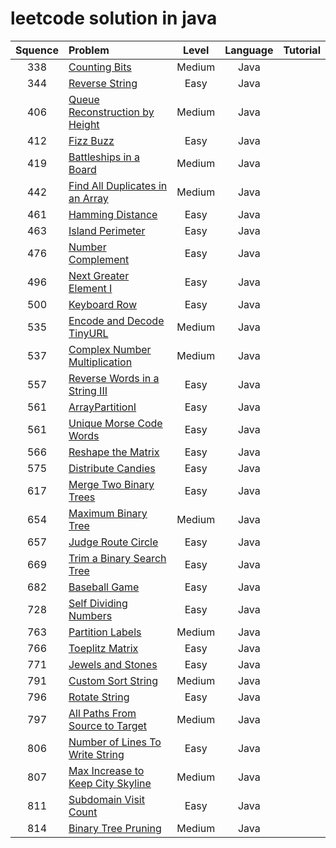 # leetcode solution in java

| Squence | Problem       | Level  | Language  | Tutorial|
|:-------:|:--------------|:------:|:---------:|:-------------:|
|338|[Counting Bits](https://github.com/wangshuai1992/leetcode/blob/master/src/main/java/CountingBits.java)|Medium|Java||
|344|[Reverse String](https://github.com/wangshuai1992/leetcode/blob/master/src/main/java/ReverseString.java)|Easy|Java||
|406|[Queue Reconstruction by Height](https://github.com/wangshuai1992/leetcode/blob/master/src/main/java/QueueReconstructionByHeight.java)|Medium|Java||
|412|[Fizz Buzz](https://github.com/wangshuai1992/leetcode/blob/master/src/main/java/FizzBuzz.java)|Easy|Java||
|419|[Battleships in a Board](https://github.com/wangshuai1992/leetcode/blob/master/src/main/java/BattleshipsInABoard.java)|Medium|Java||
|442|[Find All Duplicates in an Array](https://github.com/wangshuai1992/leetcode/blob/master/src/main/java/FindAllDuplicatesInAnArray.java)|Medium|Java||
|461|[Hamming Distance](https://github.com/wangshuai1992/leetcode/blob/master/src/main/java/HammingDistance.java)|Easy|Java||
|463|[Island Perimeter](https://github.com/wangshuai1992/leetcode/blob/master/src/main/java/IslandPerimeter.java)|Easy|Java||
|476|[Number Complement](https://github.com/wangshuai1992/leetcode/blob/master/src/main/java/NumberComplement.java)|Easy|Java||
|496|[Next Greater Element I](https://github.com/wangshuai1992/leetcode/blob/master/src/main/java/NextGreaterElementI.java)|Easy|Java||
|500|[Keyboard Row](https://github.com/wangshuai1992/leetcode/blob/master/src/main/java/KeyboardRow.java)|Easy|Java||
|535|[Encode and Decode TinyURL](https://github.com/wangshuai1992/leetcode/blob/master/src/main/java/EncodeandDecodeTinyURL.java)|Medium|Java||
|537|[Complex Number Multiplication](https://github.com/wangshuai1992/leetcode/blob/master/src/main/java/ComplexNumberMultiplication.java)|Medium|Java||
|557|[Reverse Words in a String III](https://github.com/wangshuai1992/leetcode/blob/master/src/main/java/ReverseWordsInAStringIII.java)|Easy|Java||
|561|[ArrayPartitionI](https://github.com/wangshuai1992/leetcode/blob/master/src/main/java/ArrayPartitionI.java)|Easy|Java||
|561|[Unique Morse Code Words](https://github.com/wangshuai1992/leetcode/blob/master/src/main/java/UniqueMorseCodeWords.java)|Easy|Java||
|566|[Reshape the Matrix](https://github.com/wangshuai1992/leetcode/blob/master/src/main/java/ReshapeTheMatrix.java)|Easy|Java||
|575|[Distribute Candies](https://github.com/wangshuai1992/leetcode/blob/master/src/main/java/DistributeCandies.java)|Easy|Java||
|617|[Merge Two Binary Trees](https://github.com/wangshuai1992/leetcode/blob/master/src/main/java/MergeTwoBinaryTrees.java)|Easy|Java||
|654|[Maximum Binary Tree](https://github.com/wangshuai1992/leetcode/blob/master/src/main/java/MaximumBinaryTree.java)|Medium|Java||
|657|[Judge Route Circle](https://github.com/wangshuai1992/leetcode/blob/master/src/main/java/JudgeRouteCircle.java)|Easy|Java||
|669|[Trim a Binary Search Tree](https://github.com/wangshuai1992/leetcode/blob/master/src/main/java/TrimBinarySearchTree.java)|Easy|Java||
|682|[Baseball Game](https://github.com/wangshuai1992/leetcode/blob/master/src/main/java/BaseballGame.java)|Easy|Java||
|728|[Self Dividing Numbers](https://github.com/wangshuai1992/leetcode/blob/master/src/main/java/SelfDividingNumbers.java)|Easy|Java||
|763|[Partition Labels](https://github.com/wangshuai1992/leetcode/blob/master/src/main/java/PartitionLabels.java)|Medium|Java||
|766|[Toeplitz Matrix](https://github.com/wangshuai1992/leetcode/blob/master/src/main/java/ToeplitzMatrix.java)|Easy|Java||
|771|[Jewels and Stones](https://github.com/wangshuai1992/leetcode/blob/master/src/main/java/JewelsAndStones.java)|Easy|Java||
|791|[Custom Sort String](https://github.com/wangshuai1992/leetcode/blob/master/src/main/java/CustomSortString.java)|Medium|Java||
|796|[Rotate String](https://github.com/wangshuai1992/leetcode/blob/master/src/main/java/RotateString.java)|Easy|Java||
|797|[All Paths From Source to Target](https://github.com/wangshuai1992/leetcode/blob/master/src/main/java/AllPathsFromSourceToTarget.java)|Medium|Java||
|806|[Number of Lines To Write String](https://github.com/wangshuai1992/leetcode/blob/master/src/main/java/NumberOfLinesToWriteString.java)|Easy|Java||
|807|[Max Increase to Keep City Skyline](https://github.com/wangshuai1992/leetcode/blob/master/src/main/java/MaxIncreaseToKeepCitySkyline.java)|Medium|Java||
|811|[Subdomain Visit Count](https://github.com/wangshuai1992/leetcode/blob/master/src/main/java/SubdomainVisitCount.java)|Easy|Java||
|814|[Binary Tree Pruning](https://github.com/wangshuai1992/leetcode/blob/master/src/main/java/BinaryTreePruning.java)|Medium|Java||

